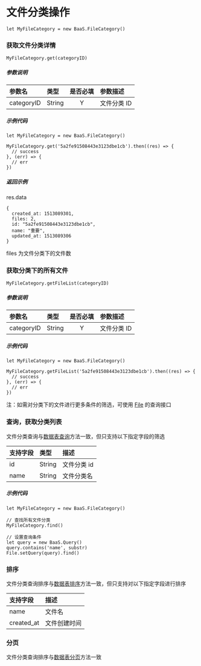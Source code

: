 # 文件分类操作

`let MyFileCategory = new BaaS.FileCategory()`

### 获取文件分类详情

`MyFileCategory.get(categoryID)`

##### 参数说明

| 参数名      | 类型     | 是否必填 | 参数描述    |
| :--------  | :------ | :-----: | :--------- |
| categoryID | String  |    Y    | 文件分类 ID |

##### 示例代码

```
let MyFileCategory = new BaaS.FileCategory()

MyFileCategory.get('5a2fe91508443e3123dbe1cb').then((res) => {
  // success
}, (err) => {
  // err
})
```

##### 返回示例
res.data
```
{
  created_at: 1513089301,
  files: 2,
  id: "5a2fe91508443e3123dbe1cb",
  name: "重要",
  updated_at: 1513089306
}
```
files 为文件分类下的文件数


### 获取分类下的所有文件

`MyFileCategory.getFileList(categoryID)`

##### 参数说明

| 参数名      | 类型     | 是否必填 | 参数描述    |
| :--------  | :------ | :-----: | :----------|
| categoryID | String  |    Y    | 文件分类 ID |

##### 示例代码

```
let MyFileCategory = new BaaS.FileCategory()

MyFileCategory.getFileList('5a2fe91508443e3123dbe1cb').then((res) => {
  // success
}, (err) => {
  // err
})
```
注：如需对分类下的文件进行更多条件的筛选，可使用 [File](./file.md) 的查询接口

### 查询，获取分类列表

文件分类查询与[数据表查询](../schema/query.md)方法一致，但只支持以下指定字段的筛选

| 支持字段 | 类型    | 描述       |
| :------ | :----- | :-------- |
| id      | String | 文件分类 id |
| name    | String | 文件分类名  |

##### 示例代码

```
let MyFileCategory = new BaaS.FileCategory()

// 查找所有文件分类
MyFileCategory.find()

// 设置查询条件
let query = new BaaS.Query()
query.contains('name', substr)
File.setQuery(query).find()
```

### 排序
文件分类查询排序与[数据表排序](../schema/limit-and-order.md)方法一致，但只支持对以下指定字段进行排序

| 支持字段    | 描述        |
| :--------- | :--------- |
| name       | 文件名      |
| created_at | 文件创建时间 |

### 分页
文件分类查询排序与[数据表分页](../schema/limit-and-order.md)方法一致